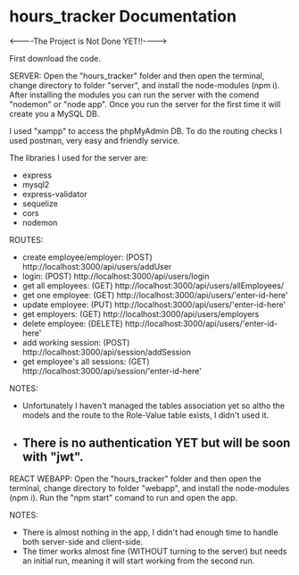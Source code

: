 # hours_tracker Documentation
<----The Project is Not Done YET!!---->

First download the code.

SERVER:
Open the "hours_tracker" folder and then open the terminal, change directory to folder "server", and install the node-modules (npm i).
After installing the modules you can run the server with the comend "nodemon" or "node app".
Once you run the server for the first time it will create you a MySQL DB.

I used "xampp" to access the phpMyAdmin DB.
To do the routing checks I used postman, very easy and friendly service. 

The libraries I used for the server are:
- express
- mysql2
- express-validator
- sequelize
- cors
- nodemon


ROUTES:

- create employee/employer: (POST) http://localhost:3000/api/users/addUser
- login: (POST) http://localhost:3000/api/users/login
- get all employees: (GET) http://localhost:3000/api/users/allEmployees/
- get one employee: (GET) http://localhost:3000/api/users/'enter-id-here'
- update employee: (PUT) http://localhost:3000/api/users/'enter-id-here'
- get employers: (GET) http://localhost:3000/api/users/employers
- delete employee: (DELETE) http://localhost:3000/api/users/'enter-id-here'
- add working session: (POST) http://localhost:3000/api/session/addSession
- get employee's all sessions: (GET) http://localhost:3000/api/session/'enter-id-here'



NOTES:
- Unfortunately I haven't managed the tables association yet so altho the models and the route to the Role-Value table exists, I didn't used it.
- There is no authentication YET but will be soon with "jwt".     
    -------------------------------------------------------------------------------------------------------------------------------------------------------------------
    
    
REACT WEBAPP:
Open the "hours_tracker" folder and then open the terminal, change directory to folder "webapp", and install the node-modules (npm i).
Run the "npm start" comand to run and open the app.


NOTES:
- There is almost nothing in the app, I didn't had enough time to handle both server-side and client-side.
- The timer works almost fine (WITHOUT turning to the server) but needs an initial run, meaning it will start working from the second run. 
